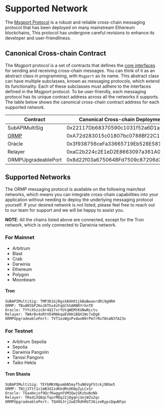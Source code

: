 # Supported Network

The [Msgport Protocol](./../index.md) is a robust and reliable cross-chain messaging protocol that has been deployed on many mainstream Ethereum blockchains, This protocol has undergone careful revisions to enhance its developer and user-friendliness.

## Canonical Cross-chain Contract

The Msgport protocol is a set of contracts that defines the [core interfaces](./interfaces.md) for sending and receiving cross-chain messages. You can think of it as an abstract class in programming, with `Msgport` as its name.
This abstract class can have multiple subclasses, known as messaging protocols, which extend its functionality. Each of these subclasses must adhere to the interfaces defined in the Msgport protocol. To be user-friendly, each messaging protocol has 
its unique contract address across all the networks it supports. The table below shows the canonical cross-chain contract address for each supported network.

|  Contract              |  Canonical Cross-chain Deployment Address  |
|------------------------|--------------------------------------------|
| SubAPIMultiSig         | 0x22117Db68370590c1031f52a6D1aDE3DCe0cCf9a |
| [ORMP](../learn/messaging-protocols/ormp.md) | 0xA72d283015c01807bc0788Bf22C1A774bDbFC8fA |
| Oracle                 | 0x3f938756ceFa33665719Eb528E581FF3f460b7C6 |
| Relayer                | 0xaC2b224c2E1eD2E8663097a361A05a72d6671C7D |
| ORMPUpgradeablePort    | 0x8d22f03a675064BFd7509c87206d33730f33e324 |

## Supported Networks

The ORMP messaging protocol is available on the following main/test networks, which means you can integrate cross-chain capabilities into your application without needing to deploy the underlying messaging protocol yourself. If your desired network is not listed, please feel free to reach out to our team for support and we will be happy to assist you.

**NOTE**: All the chains listed above are connected, except for the Tron network, which is only connected to Darwinia network.

### For Mainnet

- Arbitrum
- Blast
- Crab
- Darwinia
- Ethereum
- Polygon
- Moonbeam

#### Tron
```
SUBAPIMultiSig: TMP3K1GjRgsXAUHX1jkBaBwaordRi9gHRH
ORMP: TBuAR5bP2KoJ6Thx4zFqGChSARNRYrknTD
Oracle: TYYcXSzzc8r4Q17xrYUtqWEMtKUNwNictu
Relayer: TWArBv4oRtVE4MAkqaEVHHiBQX1Wc7xDg6
ORMPUpgradeablePort: TVT1osWgsPvdwxN9rPm7rRo78naN3fA23x
```

### For Testnet

- Arbitrum Sepolia
- Sepolia
- Darwinia Pangolin
- Tanssi Pangoro
- Taiko Hekla

#### Tron Shasta
```
SUBAPIMultiSig: TEYbMKVNpumbN5myf5uN6VgFStckj9DGe5
ORMP: TN1j3Ttt1c1mB3X2zdKkdMsUK6pZyLCxSr
Oracle: TGaaHxjof9QcfKwggnFVM3QwjGKzbuNzNk
Relayer: TRediXQ8qcTqorMQqJ2jQgqnjUojWZo2qc
ORMPUpgradeablePort: TQ49GJrj2wQ7RdhRGT26izeRypcQqwNFpo
```
